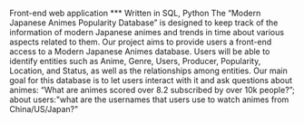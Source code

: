 Front-end web application
*** Written in SQL, Python
The “Modern Japanese Animes Popularity Database” is designed to keep track of the information of modern Japanese animes and trends in time about various aspects related to them. Our project aims to provide users a front-end access to a Modern Japanese Animes database. Users will be able to identify entities such as Anime, Genre, Users, Producer, Popularity, Location, and Status, as well as the relationships among entities.
Our main goal for this database is to let users interact with it and ask questions about animes: “What are animes scored over 8.2 subscribed by over 10k people?”; about users:"what are the usernames that users use to watch animes from China/US/Japan?"

